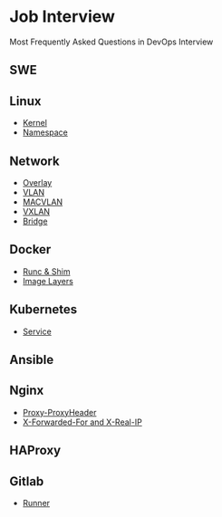 # Job Interview

Most Frequently Asked Questions in DevOps Interview

## SWE

## Linux

- [Kernel]
- [Namespace]

## Network

- [Overlay]
- [VLAN]
- [MACVLAN]
- [VXLAN]
- [Bridge]

## Docker

- [Runc & Shim]
- [Image Layers]

## Kubernetes

- [Service]

## Ansible

## Nginx

- [Proxy-ProxyHeader]
- [X-Forwarded-For and X-Real-IP]

## HAProxy

## Gitlab

- [Runner]

<!-- ----- links ----- -->

<!-- linux -->
[Kernel]: linux.md/#kernel
[Namespace]: linux.md/#namespace

<!-- network -->
[Overlay]: network.md/#overlay
[VLAN]: network.md/#vlan
[MACVLAN]: network.md/#macvlan
[VXLAN]: network.md/#vxlan
[Bridge]: network.md/#bridge

<!-- docker -->
[Runc & Shim]: docker.md/#runc-shim
[Image Layers]: docker.md/#image-layers

<!-- kubernetes -->
[Service]: kubernetes.md/#service

<!-- nginx -->
[Proxy-ProxyHeader]: nginx.md/#proxy-proxyheader
[X-Forwarded-For and X-Real-IP]: nginx.md/#x-forwarded-for-and-x-real-ip

<!-- gitlab -->
[Runner]: gitlab.md/#runner
